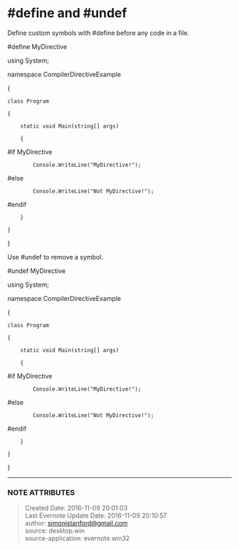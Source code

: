 # #define and #undef

Define custom symbols with #define before any code in a file.

  

#define MyDirective

  

using System;

  

namespace CompilerDirectiveExample

{

    class Program

    {

        static void Main(string[] args)

        {

  

#if MyDirective

            Console.WriteLine("MyDirective!");

#else

            Console.WriteLine("Not MyDirective!");

#endif

  

        }

    }

}

  

Use #undef to remove a symbol.

  

#undef MyDirective

  

using System;

  

namespace CompilerDirectiveExample

{

    class Program

    {

        static void Main(string[] args)

        {

  

#if MyDirective

            Console.WriteLine("MyDirective!");

#else

            Console.WriteLine("Not MyDirective!");

#endif

        }

    }

}

  


---
### NOTE ATTRIBUTES
>Created Date: 2016-11-09 20:01:03  
>Last Evernote Update Date: 2016-11-09 20:10:57  
>author: simonjstanford@gmail.com  
>source: desktop.win  
>source-application: evernote.win32  
<!--stackedit_data:
eyJoaXN0b3J5IjpbLTgwODkyODc0NV19
-->